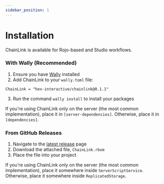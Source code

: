 ```yaml
---
sidebar_position: 1
---
```


# Installation

ChainLink is available for Rojo-based and Studio workflows.

### With Wally (Recommended)

1. Ensure you have [Wally](https://github.com/UpliftGames/wally) installed
2. Add ChainLink to your `wally.toml` file:

```
ChainLink = "hex-interactive/chainlink@0.1.1"
```

3. Run the command `wally install` to install your packages

If you're using ChainLink only on the server (the most common implementation), place it in `[server-dependencies]`. Otherwise, place it in `[dependencies]`.

### From GitHub Releases

1. Navigate to the [latest release](https://github.com/Hex-Interactive/ChainLink/releases/latest) page
2. Download the attached file, `ChainLink.rbxm`
3. Place the file into your project

If you're using ChainLink only on the server (the most common implementation), place it somewhere inside `ServerScriptService`. Otherwise, place it somewhere inside `ReplicatedStorage`.
